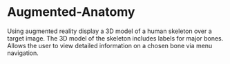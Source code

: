 # Augmented-Anatomy
Using augmented reality display a 3D model of a human skeleton over a target image. The 3D model of the skeleton includes labels for major bones. Allows the user to view detailed information on a chosen bone via menu navigation.
